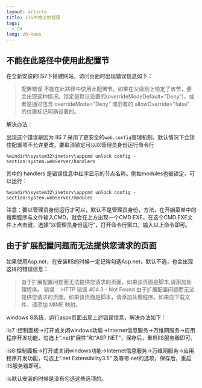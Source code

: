 ```yaml
---
layout: article
title: IIS中常见的错误
tags:
  - C#
lang: zh-Hans
---
```


<!--more-->

## 不能在此路径中使用此配置节

在全新安装的IIS7下搭建网站，访问页面时出现错误信息如下：
 
> 配置错误 不能在此路径中使用此配置节。如果在父级别上锁定了该节，便会出现这种情况。锁定是默认设置的(overrideModeDefault="Deny")，或者是通过包含 overrideMode="Deny" 或旧有的 allowOverride="false" 的位置标记明确设置的。 

解决办法： 
 
出现这个错误是因为 IIS 7 采用了更安全的`web.config`管理机制，默认情况下会锁住配置项不允许更改。要取消锁定可以以管理员身份运行命令行 

```shell
%windir%\system32\inetsrv\appcmd unlock config -section:system.webServer/handlers
```

其中的 handlers 是错误信息中红字显示的节点名称。例如modules也被锁定，可以运行：

```shell
%windir%\system32\inetsrv\appcmd unlock config -section:system.webServer/modules
``` 

注意：要以管理员身份运行才可以，默认不是管理员身份，方法，在开始菜单中的搜索程序与文件输入CMD，就会在上方出现一个CMD.EXE，在这个CMD.EXE文件上点击键，选择“以管理员身份运行”，打开命令行窗口，输入以上命令即可。

## 由于扩展配置问题而无法提供您请求的页面

如果使用Asp.net，在安装IIS的时候一定记得勾选Asp.net，默认不选，也会出现这样的错误信息：

> 由于扩展配置问题而无法提供您请求的页面。如果该页面是脚本,请添加处理程序。
> 错误：
> HTTP 错误 404.3 - Not Found
> 由于扩展配置问题而无法提供您请求的页面。如果该页面是脚本，请添加处理程序。如果应下载文件，请添加 MIME 映射。

windows 8系统，运行aspx页面出现上述错误信息，解决办法如下：

iis7  :控制面板->打开或关闭windows功能->Internet信息服务->万维网服务->应用程序开发功能，勾选上“.net扩展性”和“ASP.NET”，保存后，重启IIS服务器即可。

iis8:控制面板->打开或关闭windows功能->Internet信息服务->万维网服务->应用程序开发功能，勾选上“.net Extensibility3.5” 及等带.net的选项，保存后，重启IIS服务器即可。

iis默认安装的时候是没有勾选这些选项的。